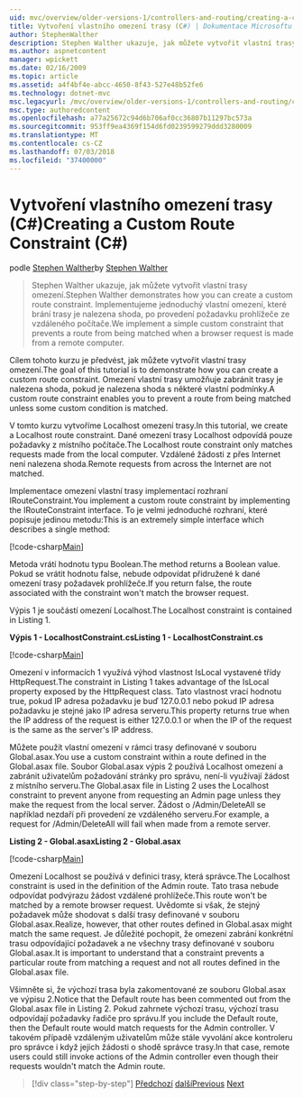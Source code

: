 ```yaml
---
uid: mvc/overview/older-versions-1/controllers-and-routing/creating-a-custom-route-constraint-cs
title: Vytvoření vlastního omezení trasy (C#) | Dokumentace Microsoftu
author: StephenWalther
description: Stephen Walther ukazuje, jak můžete vytvořit vlastní trasy omezení. Můžeme implementovat jednoduché vlastního omezení trasy brání odpovídající w...
ms.author: aspnetcontent
manager: wpickett
ms.date: 02/16/2009
ms.topic: article
ms.assetid: a4f4bf4e-abcc-4650-8f43-527e48b52fe6
ms.technology: dotnet-mvc
msc.legacyurl: /mvc/overview/older-versions-1/controllers-and-routing/creating-a-custom-route-constraint-cs
msc.type: authoredcontent
ms.openlocfilehash: a77a25672c94d6b706af0cc36807b11297bc573a
ms.sourcegitcommit: 953ff9ea4369f154d6fd0239599279ddd3280009
ms.translationtype: MT
ms.contentlocale: cs-CZ
ms.lasthandoff: 07/03/2018
ms.locfileid: "37400000"
---
```

<a name="creating-a-custom-route-constraint-c"></a><span data-ttu-id="c2265-104">Vytvoření vlastního omezení trasy (C#)</span><span class="sxs-lookup"><span data-stu-id="c2265-104">Creating a Custom Route Constraint (C#)</span></span>
====================
<span data-ttu-id="c2265-105">podle [Stephen Walther](https://github.com/StephenWalther)</span><span class="sxs-lookup"><span data-stu-id="c2265-105">by [Stephen Walther](https://github.com/StephenWalther)</span></span>

> <span data-ttu-id="c2265-106">Stephen Walther ukazuje, jak můžete vytvořit vlastní trasy omezení.</span><span class="sxs-lookup"><span data-stu-id="c2265-106">Stephen Walther demonstrates how you can create a custom route constraint.</span></span> <span data-ttu-id="c2265-107">Implementujeme jednoduchý vlastní omezení, které brání trasy je nalezena shoda, po provedení požadavku prohlížeče ze vzdáleného počítače.</span><span class="sxs-lookup"><span data-stu-id="c2265-107">We implement a simple custom constraint that prevents a route from being matched when a browser request is made from a remote computer.</span></span>


<span data-ttu-id="c2265-108">Cílem tohoto kurzu je předvést, jak můžete vytvořit vlastní trasy omezení.</span><span class="sxs-lookup"><span data-stu-id="c2265-108">The goal of this tutorial is to demonstrate how you can create a custom route constraint.</span></span> <span data-ttu-id="c2265-109">Omezení vlastní trasy umožňuje zabránit trasy je nalezena shoda, pokud je nalezena shoda s některé vlastní podmínky.</span><span class="sxs-lookup"><span data-stu-id="c2265-109">A custom route constraint enables you to prevent a route from being matched unless some custom condition is matched.</span></span>

<span data-ttu-id="c2265-110">V tomto kurzu vytvoříme Localhost omezení trasy.</span><span class="sxs-lookup"><span data-stu-id="c2265-110">In this tutorial, we create a Localhost route constraint.</span></span> <span data-ttu-id="c2265-111">Dané omezení trasy Localhost odpovídá pouze požadavky z místního počítače.</span><span class="sxs-lookup"><span data-stu-id="c2265-111">The Localhost route constraint only matches requests made from the local computer.</span></span> <span data-ttu-id="c2265-112">Vzdálené žádosti z přes Internet není nalezena shoda.</span><span class="sxs-lookup"><span data-stu-id="c2265-112">Remote requests from across the Internet are not matched.</span></span>

<span data-ttu-id="c2265-113">Implementace omezení vlastní trasy implementací rozhraní IRouteConstraint.</span><span class="sxs-lookup"><span data-stu-id="c2265-113">You implement a custom route constraint by implementing the IRouteConstraint interface.</span></span> <span data-ttu-id="c2265-114">To je velmi jednoduché rozhraní, které popisuje jedinou metodu:</span><span class="sxs-lookup"><span data-stu-id="c2265-114">This is an extremely simple interface which describes a single method:</span></span>

[!code-csharp[Main](creating-a-custom-route-constraint-cs/samples/sample1.cs)]

<span data-ttu-id="c2265-115">Metoda vrátí hodnotu typu Boolean.</span><span class="sxs-lookup"><span data-stu-id="c2265-115">The method returns a Boolean value.</span></span> <span data-ttu-id="c2265-116">Pokud se vrátit hodnotu false, nebude odpovídat přidružené k dané omezení trasy požadavek prohlížeče.</span><span class="sxs-lookup"><span data-stu-id="c2265-116">If you return false, the route associated with the constraint won't match the browser request.</span></span>

<span data-ttu-id="c2265-117">Výpis 1 je součástí omezení Localhost.</span><span class="sxs-lookup"><span data-stu-id="c2265-117">The Localhost constraint is contained in Listing 1.</span></span>

<span data-ttu-id="c2265-118">**Výpis 1 - LocalhostConstraint.cs**</span><span class="sxs-lookup"><span data-stu-id="c2265-118">**Listing 1 - LocalhostConstraint.cs**</span></span>

[!code-csharp[Main](creating-a-custom-route-constraint-cs/samples/sample2.cs)]

<span data-ttu-id="c2265-119">Omezení v informacích 1 využívá výhod vlastnost IsLocal vystavené třídy HttpRequest.</span><span class="sxs-lookup"><span data-stu-id="c2265-119">The constraint in Listing 1 takes advantage of the IsLocal property exposed by the HttpRequest class.</span></span> <span data-ttu-id="c2265-120">Tato vlastnost vrací hodnotu true, pokud IP adresa požadavku je buď 127.0.0.1 nebo pokud IP adresa požadavku je stejné jako IP adresa serveru.</span><span class="sxs-lookup"><span data-stu-id="c2265-120">This property returns true when the IP address of the request is either 127.0.0.1 or when the IP of the request is the same as the server's IP address.</span></span>

<span data-ttu-id="c2265-121">Můžete použít vlastní omezení v rámci trasy definované v souboru Global.asax.</span><span class="sxs-lookup"><span data-stu-id="c2265-121">You use a custom constraint within a route defined in the Global.asax file.</span></span> <span data-ttu-id="c2265-122">Soubor Global.asax výpis 2 používá Localhost omezení a zabránit uživatelům požadování stránky pro správu, není-li využívají žádost z místního serveru.</span><span class="sxs-lookup"><span data-stu-id="c2265-122">The Global.asax file in Listing 2 uses the Localhost constraint to prevent anyone from requesting an Admin page unless they make the request from the local server.</span></span> <span data-ttu-id="c2265-123">Žádost o /Admin/DeleteAll se například nezdaří při provedení ze vzdáleného serveru.</span><span class="sxs-lookup"><span data-stu-id="c2265-123">For example, a request for /Admin/DeleteAll will fail when made from a remote server.</span></span>

<span data-ttu-id="c2265-124">**Listing 2 - Global.asax**</span><span class="sxs-lookup"><span data-stu-id="c2265-124">**Listing 2 - Global.asax**</span></span>

[!code-csharp[Main](creating-a-custom-route-constraint-cs/samples/sample3.cs)]

<span data-ttu-id="c2265-125">Omezení Localhost se používá v definici trasy, která správce.</span><span class="sxs-lookup"><span data-stu-id="c2265-125">The Localhost constraint is used in the definition of the Admin route.</span></span> <span data-ttu-id="c2265-126">Tato trasa nebude odpovídat podvýrazu žádost vzdálené prohlížeče.</span><span class="sxs-lookup"><span data-stu-id="c2265-126">This route won't be matched by a remote browser request.</span></span> <span data-ttu-id="c2265-127">Uvědomte si však, že stejný požadavek může shodovat s další trasy definované v souboru Global.asax.</span><span class="sxs-lookup"><span data-stu-id="c2265-127">Realize, however, that other routes defined in Global.asax might match the same request.</span></span> <span data-ttu-id="c2265-128">Je důležité pochopit, že omezení zabrání konkrétní trasu odpovídající požadavek a ne všechny trasy definované v souboru Global.asax.</span><span class="sxs-lookup"><span data-stu-id="c2265-128">It is important to understand that a constraint prevents a particular route from matching a request and not all routes defined in the Global.asax file.</span></span>

<span data-ttu-id="c2265-129">Všimněte si, že výchozí trasa byla zakomentované ze souboru Global.asax ve výpisu 2.</span><span class="sxs-lookup"><span data-stu-id="c2265-129">Notice that the Default route has been commented out from the Global.asax file in Listing 2.</span></span> <span data-ttu-id="c2265-130">Pokud zahrnete výchozí trasu, výchozí trasu odpovídají požadavky řadiče pro správu.</span><span class="sxs-lookup"><span data-stu-id="c2265-130">If you include the Default route, then the Default route would match requests for the Admin controller.</span></span> <span data-ttu-id="c2265-131">V takovém případě vzdáleným uživatelům může stále vyvolání akce kontroleru pro správce i když jejich žádosti o shodě správce trasy.</span><span class="sxs-lookup"><span data-stu-id="c2265-131">In that case, remote users could still invoke actions of the Admin controller even though their requests wouldn't match the Admin route.</span></span>

> [!div class="step-by-step"]
> <span data-ttu-id="c2265-132">[Předchozí](creating-a-route-constraint-cs.md)
> [další](asp-net-mvc-controller-overview-vb.md)</span><span class="sxs-lookup"><span data-stu-id="c2265-132">[Previous](creating-a-route-constraint-cs.md)
[Next](asp-net-mvc-controller-overview-vb.md)</span></span>
